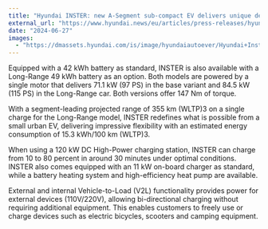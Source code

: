 ```yaml
---
title: "Hyundai INSTER: new A-Segment sub-compact EV delivers unique design with segment-leading range and versatility"
external_url: "https://www.hyundai.news/eu/articles/press-releases/hyundai-inster-world-premiere.html"
date: "2024-06-27"
images:
  - "https://dmassets.hyundai.com/is/image/hyundaiautoever/Hyundai+Inster4982-1"
---
```


Equipped with a 42 kWh battery as standard, INSTER is also available with a Long-Range 49 kWh battery as an option. Both models are powered by a single motor that delivers 71.1 kW (97 PS) in the base variant and 84.5 kW (115 PS) in the Long-Range car. Both versions offer 147 Nm of torque.

With a segment-leading projected range of 355 km (WLTP)3 on a single charge for the Long-Range model, INSTER redefines what is possible from a small urban EV, delivering impressive flexibility with an estimated energy consumption of 15.3 kWh/100 km (WLTP)3.

When using a 120 kW DC High-Power charging station, INSTER can charge from 10 to 80 percent in around 30 minutes under optimal conditions. INSTER also comes equipped with an 11 kW on-board charger as standard, while a battery heating system and high-efficiency heat pump are available.

External and internal Vehicle-to-Load (V2L) functionality provides power for external devices (110V/220V), allowing bi-directional charging without requiring additional equipment. This enables customers to freely use or charge devices such as electric bicycles, scooters and camping equipment.